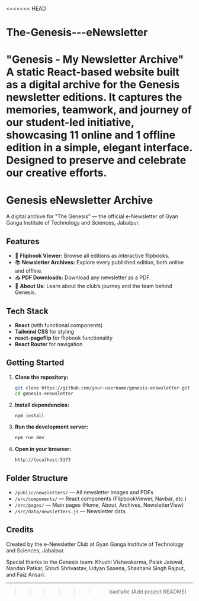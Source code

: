 <<<<<<< HEAD
# The-Genesis---eNewsletter
"Genesis - My Newsletter Archive" A static React-based website built as a digital archive for the Genesis newsletter editions. It captures the memories, teamwork, and journey of our student-led initiative, showcasing 11 online and 1 offline edition in a simple, elegant interface. Designed to preserve and celebrate our creative efforts.
=======
# Genesis eNewsletter Archive

A digital archive for "The Genesis" — the official e-Newsletter of Gyan Ganga Institute of Technology and Sciences, Jabalpur.

## Features

- 📰 **Flipbook Viewer:** Browse all editions as interactive flipbooks.
- 📚 **Newsletter Archives:** Explore every published edition, both online and offline.
- 📥 **PDF Downloads:** Download any newsletter as a PDF.
- 📖 **About Us:** Learn about the club’s journey and the team behind Genesis.

## Tech Stack

- **React** (with functional components)
- **Tailwind CSS** for styling
- **react-pageflip** for flipbook functionality
- **React Router** for navigation

## Getting Started

1. **Clone the repository:**
   ```bash
   git clone https://github.com/your-username/genesis-enewsletter.git
   cd genesis-enewsletter
   ```

2. **Install dependencies:**
   ```bash
   npm install
   ```

3. **Run the development server:**
   ```bash
   npm run dev
   ```

4. **Open in your browser:**
   ```
   http://localhost:5173
   ```

## Folder Structure

- `/public/newsletters/` — All newsletter images and PDFs
- `/src/components/` — React components (FlipbookViewer, Navbar, etc.)
- `/src/pages/` — Main pages (Home, About, Archives, NewsletterView)
- `/src/data/newsletters.js` — Newsletter data

## Credits

Created by the e-Newsletter Club at Gyan Ganga Institute of Technology and Sciences, Jabalpur.

Special thanks to the Genesis team: Khushi Vishwakarma, Palak Jaiswal, Nandan Patkar, Shruti Shrivastav, Udyan Saxena, Shashank Singh Rajput, and Faiz Ansari.

---
>>>>>>> bad1a6c (Add project README)
